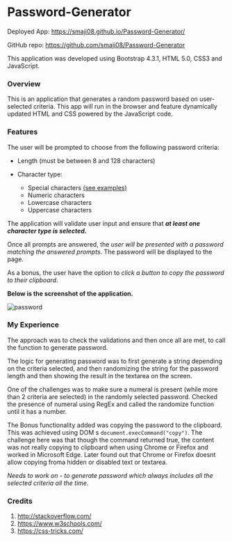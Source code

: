 # Password-Generator

Deployed App: https://smaji08.github.io/Password-Generator/

GitHub repo: https://github.com/smaji08/Password-Generator

This application was developed using Bootstrap 4.3.1, HTML 5.0, CSS3 and JavaScript.

### Overview
This is an application that generates a random password based on user-selected criteria. This app will run in the browser and feature dynamically updated HTML and CSS powered by the JavaScript code.

### Features
The user will be prompted to choose from the following password criteria:

* Length (must be between 8 and 128 characters)

* Character type:

    - Special characters [(see examples)](https://www.owasp.org/index.php/Password_special_characters)
    - Numeric characters
    - Lowercase characters
    - Uppercase characters

The application will validate user input and ensure that ***at least one character type is selected.***

Once all prompts are answered, the _user will be presented with a password matching the answered prompts_. The password will be displayed to the page.

As a bonus, the user have the option to _click a button to copy the password to their clipboard_.

**Below is the screenshot of the application.**

![password](https://user-images.githubusercontent.com/54964461/73009338-59644900-3dde-11ea-8bd5-f5869a9a8349.png)

### My Experience

The approach was to check the validations and then once all are met, to call the function to generate password.

The logic for generating password was to first generate a string depending on the criteria selected, and then randomizing the string for the password length and then showing the result in the textarea on the screen.

One of the challenges was to make sure a numeral is present (while more than 2 criteria are selected) in the randomly selected password. Checked the presence of numeral using RegEx and called the randomize function until it has a number.

The Bonus functionality added was copying the password to the clipboard. This was achieved using DOM s `document.execCommand("copy")`. The challenge here was that though the command returned true, the content was not really copying to clipboard when using Chrome or Firefox and worked in Microsoft Edge. Later found out that Chrome or Firefox doesnt allow copying froma hidden or disabled text or textarea.

_Needs to work on - to generate password which always includes all the selected criteria all the time_.  

### Credits

1. http://stackoverflow.com/
2. https://www.w3schools.com/
3. https://css-tricks.com/




